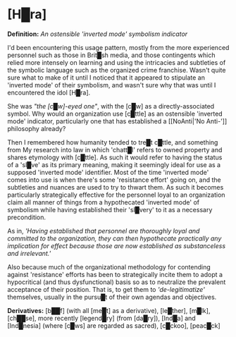 # **[H█ra]**

**Definition:** *An ostensible 'inverted mode' symbolism indicator*

I'd been encountering this usage pattern, mostly from the more experienced personnel such as those in Brit█sh media, and those contingents which relied more intensely on learning and using the intricacies and subtleties of the symbolic language such as the organized crime franchise.  Wasn't quite sure what to make of it until I noticed that it appeared to stipulate an 'inverted mode' of their symbolism, and wasn't sure why that was until I encountered the idol [H█ra].

She was *"the [c█w]-eyed one"*, with the [c█w] as a directly-associated symbol.  Why would an organization use [c█ttle] as an ostensible 'inverted mode' indicator, particularly one that has established a [[NoAnti|'No Anti-']] philosophy already?

Then I remembered how humanity tended to tre█t c█ttle, and something from My research into law in which 'chatt█l' refers to owned property and shares etymology with [c█ttle].  As such it would refer to having the status of a 'sl█ve' as its primary meaning, making it seemingly ideal for use as a supposed 'inverted mode' identifier.  Most of the time 'inverted mode' comes into use is when there's some 'resistance effort' going on, and the subtleties and nuances are used to try to thwart them.  As such it becomes particularly strategically effective for the personnel loyal to an organization claim all manner of things from a hypothecated 'inverted mode' of symbolism while having established their 'sl█very' to it as a necessary precondition.

As in, *'Having established that personnel are thoroughly loyal and committed to the organization, they can then hypothecate practically any implication for effect because those are now established as substanceless and irrelevant.'*

Also because much of the organizational methodology for contending against 'resistance' efforts has been to strategically incite them to adopt a hypocritical (and thus dysfunctional) basis so as to neutralize the prevalent acceptance of their position.  That is, to get them to *'de-legitimatize'* themselves, usually in the pursu█t of their own agendas and objectives.


**Derivatives:** [b██f] (with all [me█t] as a derivative), [le█ther], [m█lk], [ch██se], more recently [legend█ry] (from [da█ry]), [Ind█a] and [Ind█nesia] (where [c█ws] are regarded as sacred), [c█ckoo], [peac█ck]